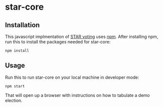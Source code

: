 # star-core

## Installation
This javascript implmentation of [STAR voting](https://www.starvoting.us/)
uses [npm](https://www.npmjs.com/).  After installing npm, run this to install the packages needed for star-core:

    npm install

## Usage
Run this to run star-core on your local machine in developer mode:

    npm start

That will open up a browser with instructions on how to tabulate a demo election.
